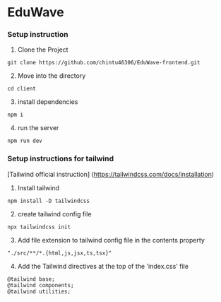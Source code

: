 # EduWave

### Setup instruction
1. Clone the Project
```
git clone https://github.com/chintu46306/EduWave-frontend.git
```

2. Move into the directory

```
cd client

```

3. install dependencies

```
npm i

```

4. run the server

```
npm run dev

```


### Setup instructions for tailwind 

[Tailwind official instruction] (https://tailwindcss.com/docs/installation)

1. Install tailwind

```
npm install -D tailwindcss

```

2. create tailwind config file

```
npx tailwindcss init

```
3. Add file extension to tailwind config file in the contents property
```
"./src/**/*.{html,js,jsx,ts,tsx}"

```
4. Add the Tailwind directives at the top of the 'index.css' file
```
@tailwind base;
@tailwind components;
@tailwind utilities;

```
